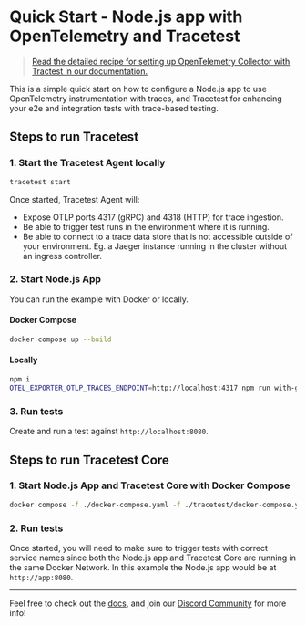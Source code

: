 # Quick Start - Node.js app with OpenTelemetry and Tracetest

> [Read the detailed recipe for setting up OpenTelemetry Collector with Tractest in our documentation.](https://docs.tracetest.io/examples-tutorials/recipes/running-tracetest-without-a-trace-data-store)

This is a simple quick start on how to configure a Node.js app to use OpenTelemetry instrumentation with traces, and Tracetest for enhancing your e2e and integration tests with trace-based testing.

## Steps to run Tracetest

### 1. Start the Tracetest Agent locally

```bash
tracetest start
```

Once started, Tracetest Agent will:

- Expose OTLP ports 4317 (gRPC) and 4318 (HTTP) for trace ingestion.
- Be able to trigger test runs in the environment where it is running.
- Be able to connect to a trace data store that is not accessible outside of your environment. Eg. a Jaeger instance running in the cluster without an ingress controller.

### 2. Start Node.js App

You can run the example with Docker or locally.

#### Docker Compose

```bash
docker compose up --build
```

#### Locally

```bash
npm i 
OTEL_EXPORTER_OTLP_TRACES_ENDPOINT=http://localhost:4317 npm run with-grpc-tracer
```

### 3. Run tests

Create and run a test against `http://localhost:8080`.

## Steps to run Tracetest Core

### 1. Start Node.js App and Tracetest Core with Docker Compose

```bash
docker compose -f ./docker-compose.yaml -f ./tracetest/docker-compose.yaml up --build
```

### 2. Run tests

Once started, you will need to make sure to trigger tests with correct service names since both the Node.js app and Tracetest Core are running in the same Docker Network. In this example the Node.js app would be at `http://app:8080`.

---

Feel free to check out the [docs](https://docs.tracetest.io/), and join our [Discord Community](https://discord.gg/8MtcMrQNbX) for more info!
